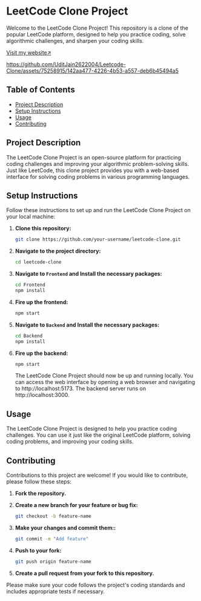 # LeetCode Clone Project

Welcome to the LeetCode Clone Project! This repository is a clone of the popular LeetCode platform, designed to help you practice coding, solve algorithmic challenges, and sharpen your coding skills.

[Visit my website↗️](https://practiceden.netlify.app/)

https://github.com/UditJain2622004/Leetcode-Clone/assets/75258915/142aa477-4226-4b53-a557-deb6b45494a5

## Table of Contents

- [Project Description](#project-description)
- [Setup Instructions](#setup-instructions)
- [Usage](#usage)
- [Contributing](#contributing)

## Project Description

The LeetCode Clone Project is an open-source platform for practicing coding challenges and improving your algorithmic problem-solving skills. Just like LeetCode, this clone project provides you with a web-based interface for solving coding problems in various programming languages.

## Setup Instructions

Follow these instructions to set up and run the LeetCode Clone Project on your local machine:

1. **Clone this repository:**
   ```bash
   git clone https://github.com/your-username/leetcode-clone.git
   ```
2. **Navigate to the project directory:**
   ```bash
   cd leetcode-clone
   ```
3. **Navigate to `Frontend` and Install the necessary packages:**
   ```bash
   cd Frontend
   npm install
   ```
4. **Fire up the frontend:**
   ```bash
   npm start
   ```
5. **Navigate to `Backend` and Install the necessary packages:**
   ```bash
   cd Backend
   npm install
   ```
6. **Fire up the backend:**
   ```bash
   npm start
   ```
   The LeetCode Clone Project should now be up and running locally. You can access the web interface by opening a web browser and navigating to http://localhost:5173. The backend server runs on http://localhost:3000.

## Usage

The LeetCode Clone Project is designed to help you practice coding challenges. You can use it just like the original LeetCode platform, solving coding problems, and improving your coding skills.

## Contributing

Contributions to this project are welcome! If you would like to contribute, please follow these steps:

1. **Fork the repository.**

2. **Create a new branch for your feature or bug fix:**
   ```bash
   git checkout -b feature-name
   ```
3. **Make your changes and commit them::**

   ```bash
   git commit -m "Add feature"

   ```

4. **Push to your fork:**
   ```bash
   git push origin feature-name
   ```
5. **Create a pull request from your fork to this repository.**

Please make sure your code follows the project's coding standards and includes appropriate tests if necessary.

